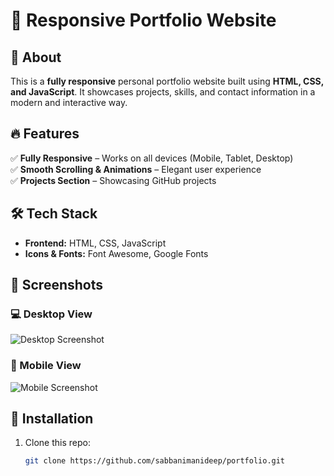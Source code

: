 # 🚀 Responsive Portfolio Website

## 🌟 About  
This is a **fully responsive** personal portfolio website built using **HTML, CSS, and JavaScript**. It showcases projects, skills, and contact information in a modern and interactive way.  

## 🔥 Features  
✅ **Fully Responsive** – Works on all devices (Mobile, Tablet, Desktop)  
✅ **Smooth Scrolling & Animations** – Elegant user experience  
✅ **Projects Section** – Showcasing GitHub projects   

## 🛠️ Tech Stack  
- **Frontend:** HTML, CSS, JavaScript  
- **Icons & Fonts:** Font Awesome, Google Fonts  
 

## 📸 Screenshots  
### 💻 Desktop View  
![Desktop Screenshot]( https://github.com/sabbanimanideep/Responsive-Portfolio-/blob/main/desktop%20view.png?raw=true)  

### 📱 Mobile View  
![Mobile Screenshot](https://github.com/sabbanimanideep/Responsive-Portfolio-/blob/main/mobile%20view.png?raw=true)  



## 📂 Installation  
1. Clone this repo:  
   ```sh
   git clone https://github.com/sabbanimanideep/portfolio.git

